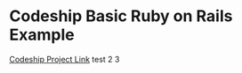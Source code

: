 # Codeship Basic Ruby on Rails Example

[Codeship Project Link](https://app.codeship.com/projects/289659/builds/34251116)
test 2 3
